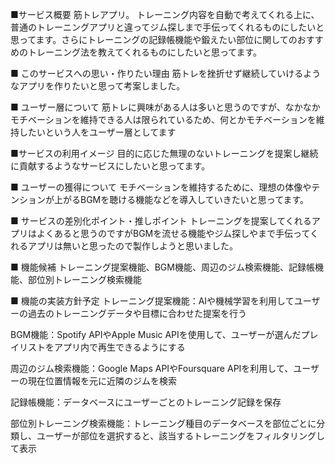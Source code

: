 ■サービス概要
筋トレアプリ。
トレーニング内容を自動で考えてくれる上に、普通のトレーニングアプリと違ってジム探しまで手伝ってくれるものにしたいと思ってます。さらにトレーニングの記録帳機能や鍛えたい部位に関してのおすすめのトレーニング法を教えてくれるものにしたいと思ってます。

■ このサービスへの思い・作りたい理由
筋トレを挫折せず継続していけるようなアプリを作りたいと思って考案しました。

■ ユーザー層について
筋トレに興味がある人は多いと思うのですが、なかなかモチベーションを維持できる人は限られているため、何とかモチベーションを維持したいという人をユーザー層としてます

■サービスの利用イメージ
目的に応じた無理のないトレーニングを提案し継続に貢献するようなサービスにしたいと思ってます。

■ ユーザーの獲得について
モチベーションを維持するために、理想の体像やテンションが上がるBGMを聴ける機能などを導入していきたいと思ってます。

■ サービスの差別化ポイント・推しポイント
トレーニングを提案してくれるアプリはよくあると思うのですがBGMを流せる機能やジム探しやまで手伝ってくれるアプリは無いと思ったので製作しようと思いました。

■ 機能候補
トレーニング提案機能、BGM機能、周辺のジム検索機能、記録帳機能、部位別トレーニング検索機能

■ 機能の実装方針予定
トレーニング提案機能：AIや機械学習を利用してユーザーの過去のトレーニングデータや目標に合わせた提案を行う

BGM機能：Spotify APIやApple Music APIを使用して、ユーザーが選んだプレイリストをアプリ内で再生できるようにする

周辺のジム検索機能：Google Maps APIやFoursquare APIを利用して、ユーザーの現在位置情報を元に近隣のジムを検索

記録帳機能：データベースにユーザーごとのトレーニング記録を保存

部位別トレーニング検索機能：トレーニング種目のデータベースを部位ごとに分類し、ユーザーが部位を選択すると、該当するトレーニングをフィルタリングして表示